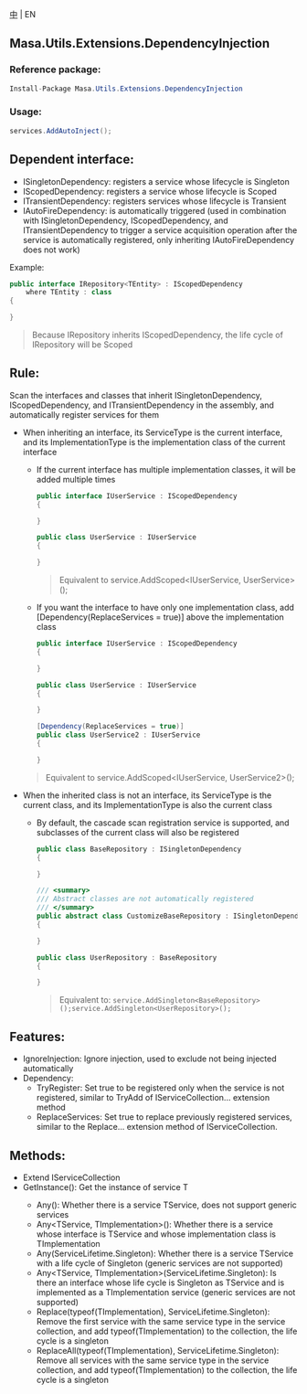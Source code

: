 [中](README.zh-CN.md) | EN

## Masa.Utils.Extensions.DependencyInjection

### Reference package:

````c#
Install-Package Masa.Utils.Extensions.DependencyInjection
````
### Usage:

````C#
services.AddAutoInject();
````

## Dependent interface:

* ISingletonDependency: registers a service whose lifecycle is Singleton
* IScopedDependency: registers a service whose lifecycle is Scoped
* ITransientDependency: registers services whose lifecycle is Transient
* IAutoFireDependency: is automatically triggered (used in combination with ISingletonDependency, IScopedDependency, and ITransientDependency to trigger a service acquisition operation after the service is automatically registered, only inheriting IAutoFireDependency does not work)

Example:

````c#
public interface IRepository<TEntity> : IScopedDependency
    where TEntity : class
{

}
````

> Because IRepository<TEntity> inherits IScopedDependency, the life cycle of IRepository<TEntity> will be Scoped

## Rule:

Scan the interfaces and classes that inherit ISingletonDependency, IScopedDependency, and ITransientDependency in the assembly, and automatically register services for them

* When inheriting an interface, its ServiceType is the current interface, and its ImplementationType is the implementation class of the current interface
   * If the current interface has multiple implementation classes, it will be added multiple times

     ```` C#
     public interface IUserService : IScopedDependency
     {

     }

     public class UserService : IUserService
     {

     }
     ````
     > Equivalent to service.AddScoped<IUserService, UserService>();

  * If you want the interface to have only one implementation class, add [Dependency(ReplaceServices = true)] above the implementation class

      ```` C#
      public interface IUserService : IScopedDependency
      {

      }

      public class UserService : IUserService
      {

      }

      [Dependency(ReplaceServices = true)]
      public class UserService2 : IUserService
      {

      }
      ````
  > Equivalent to service.AddScoped<IUserService, UserService2>();

* When the inherited class is not an interface, its ServiceType is the current class, and its ImplementationType is also the current class
   * By default, the cascade scan registration service is supported, and subclasses of the current class will also be registered

     ```` C#
     public class BaseRepository : ISingletonDependency
     {

     }

     /// <summary>
     /// Abstract classes are not automatically registered
     /// </summary>
     public abstract class CustomizeBaseRepository : ISingletonDependency
     {

     }

     public class UserRepository : BaseRepository
     {

     }
     ````

     > Equivalent to: `service.AddSingleton<BaseRepository>();service.AddSingleton<UserRepository>();`

## Features:

* IgnoreInjection: Ignore injection, used to exclude not being injected automatically
* Dependency:
    * TryRegister: Set true to be registered only when the service is not registered, similar to TryAdd of IServiceCollection... extension method
    * ReplaceServices: Set true to replace previously registered services, similar to the Replace... extension method of IServiceCollection.

## Methods:

* Extend IServiceCollection
* GetInstance<TService>(): Get the instance of service T
    * Any<TService>(): Whether there is a service TService, does not support generic services
    * Any<TService, TImplementation>(): Whether there is a service whose interface is TService and whose implementation class is TImplementation
    * Any<TService>(ServiceLifetime.Singleton): Whether there is a service TService with a life cycle of Singleton (generic services are not supported)
    * Any<TService, TImplementation>(ServiceLifetime.Singleton): Is there an interface whose life cycle is Singleton as TService and is implemented as a TImplementation service (generic services are not supported)
    * Replace<TService>(typeof(TImplementation), ServiceLifetime.Singleton): Remove the first service with the same service type in the service collection, and add typeof(TImplementation) to the collection, the life cycle is a singleton
    * ReplaceAll<TService>(typeof(TImplementation), ServiceLifetime.Singleton): Remove all services with the same service type in the service collection, and add typeof(TImplementation) to the collection, the life cycle is a singleton